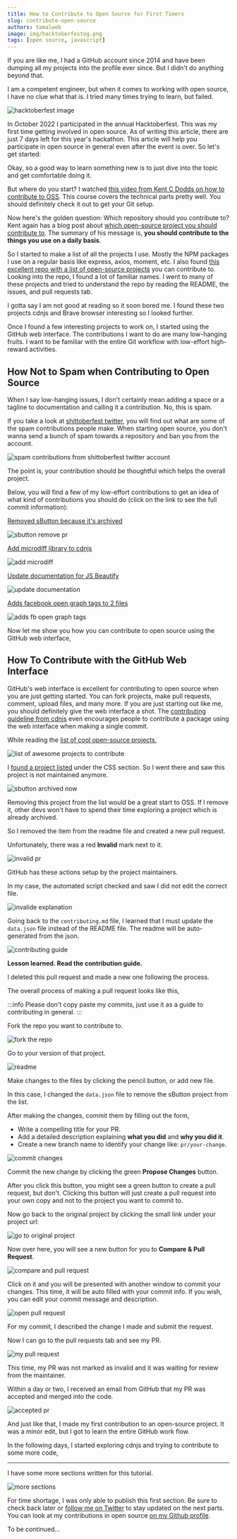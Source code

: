 ```yaml
---
title: How to Contribute to Open Source for First Timers
slug: contribute-open-source
authors: tamalweb
image: img/hacktoberfestog.png
tags: [open source, javascript]
---
```


If you are like me, I had a GitHub account since 2014 and have been dumping all my projects into the profile ever since. But I didn't do anything beyond that.

I am a competent engineer, but when it comes to working with open source, I have no clue what that is. I tried many times trying to learn, but failed.

![hacktoberfest image](./img/hacktoberfestog.png)

In October 2022 I participated in the annual Hacktoberfest. This was my first time getting involved in open source. As of writing this article, there are just 7 days left for this year's hackathon. This article will help you participate in open source in general even after the event is over. So let's get started:

<!-- truncate -->

Okay, so a good way to learn something new is to just dive into the topic and get comfortable doing it. 

But where do you start? I watched [this video from Kent C Dodds on how to contribute to OSS](https://egghead.io/courses/how-to-contribute-to-an-open-source-project-on-github). This course covers the technical parts pretty well. You should definitely check it out to get your Git setup.

Now here's the golden question: Which repository should you contribute to? Kent again has a blog post about [which open-source project you should contribute to](https://kcd.im/what-oss). The summary of his message is, **you should contribute to the things you use on a daily basis**.

So I started to make a list of all the projects I use. Mostly the NPM packages I use on a regular basis like express, axios, moment, etc. I also found [this excellent repo with a list of open-source projects](https://github.com/MunGell/awesome-for-beginners) you can contribute to. Looking into the repo, I found a lot of familiar names. I went to many of these projects and tried to understand the repo by reading the README, the issues, and pull requests tab. 

I gotta say I am not good at reading so it soon bored me. I found these two projects cdnjs and Brave browser interesting so I looked further. 

Once I found a few interesting projects to work on, I started using the GitHub web interface. The contributions I want to do are many low-hanging fruits. I want to be familiar with the entire Git workflow with low-effort high-reward activities.

## How Not to Spam when Contributing to Open Source

When I say low-hanging issues, I don't certainly mean adding a space or a tagline to documentation and calling it a contribution. No, this is spam.

If you take a look at [shittoberfest twitter](https://twitter.com/shitoberfest), you will find out what are some of the spam contributions people make. When starting open source, you don't wanna send a bunch of spam towards a repository and ban you from the account.

![spam contributions from shittoberfest twitter account](./img/shittoberfest.png)

The point is, your contribution should be thoughtful which helps the overall project.

Below, you will find a few of my low-effort contributions to get an idea of what kind of contributions you should do (click on the link to see the full commit information):

[Removed sButton because it's archived](https://github.com/MunGell/awesome-for-beginners/pull/1132)

![sbutton remove pr](./img/sbutton.png)

[Add microdiff library to cdnjs](https://github.com/cdnjs/packages/pull/1366)

![add microdiff](./img/microdiff.png)

[Update documentation for JS Beautify](https://github.com/beautify-web/js-beautify/pull/2107)

![update documentation](./img/webbrowser.png)

[Adds facebook open graph tags to 2 files](https://github.com/theritikchoure/carrierjs/pull/6)

![adds fb open graph tags](./img/fbog.png)

Now let me show you how you can contribute to open source using the GitHub web interface,

## How To Contribute with the GitHub Web Interface

GitHub's web interface is excellent for contributing to open source when you are just getting started. You can fork projects, make pull requests, comment, upload files, and many more. If you are just starting out like me, you should definitely give the web interface a shot. The [contributing guideline from cdnjs](https://github.com/cdnjs/packages/blob/master/CONTRIBUTING.md#make-changes-to-your-fork) even encourages people to contribute a package using the web interface when making a single commit.

While reading the [list of cool open-source projects](https://github.com/MunGell/awesome-for-beginners),

![list of awesome projects to contribute](./img/awesomepr.png)

I [found a project listed](https://github.com/sButtons/sbuttons) under the CSS section. So I went there and saw this project is not maintained anymore.

![sbutton archived now](./img/sbuttonarchived.png)

Removing this project from the list would be a great start to OSS. If I remove it, other devs won't have to spend their time exploring a project which is already archived.

So I removed the item from the readme file and created a new pull request.

Unfortunately, there was a red **Invalid** mark next to it. 

![invalid pr](./img/invalid.png)

GitHub has these actions setup by the project maintainers. 

In my case, the automated script checked and saw I did not edit the correct file.

![invalide explanation](./img/invalidexplanation.png)

Going back to the `contributing.md` file, I learned that I must update the `data.json` file instead of the README file. The readme will be auto-generated from the json. 

![contributing guide](./img/contributingguide.png)

**Lesson learned. Read the contribution guide.**

I deleted this pull request and made a new one following the process.

The overall process of making a pull request looks like this,

:::info
Please don't copy paste my commits, just use it as a guide to contributing in general.
:::

Fork the repo you want to contribute to.

![fork the repo](./img/fork.png)

Go to your version of that project.

![readme](./img/yourversion.png)

Make changes to the files by clicking the pencil button, or add new file.

In this case, I changed the `data.json` file to remove the sButton project from the list.

After making the changes, commit them by filling out the form,

- Write a compelling title for your PR. 
- Add a detailed description explaining **what you did** and **why you did it**. 
- Create a new branch name to identify your change like: `pr/your-change`.

![commit changes](./img/commitchanges.png)

Commit the new change by clicking the green **Propose Changes** button.

After you click this button, you might see a green button to create a pull request, but don't. Clicking this button will just create a pull request into your own copy and not to the project you want to commit to.

Now go back to the original project by clicking the small link under your project url:

![go to original project](./img/mainproject.png)

Now over here, you will see a new button for you to **Compare & Pull Request**. 

![compare and pull request](./img/createpullrequest.png)

Click on it and you will be presented with another window to commit your changes. This time, it will be auto filled with your commit info. If you wish, you can edit your commit message and description.

![open pull request](./img/openpull.png)

For my commit, I described the change I made and submit the request.

Now I can go to the pull requests tab and see my PR.

![my pull request](./img/mypullrequest.png)

This time, my PR was not marked as invalid and it was waiting for review from the maintainer.

Within a day or two, I received an email from GitHub that my PR was accepted and merged into the code.

![accepted pr](./img/accepted.png)

And just like that, I made my first contribution to an open-source project. It was a minor edit, but I got to learn the entire GitHub work flow.

In the following days, I started exploring cdnjs and trying to contribute to some more code,

* * *

I have some more sections written for this tutorial. 

![more sections](./img/moresections.png)

For time shortage, I was only able to publish this first section. Be sure to check back later or [follow me on Twitter](https://twitter.com/tamalchow) to stay updated on the next parts. You can look at my contributions in open source [on my Github profile](https://github.com/tamalchowdhury).

To be continued...

